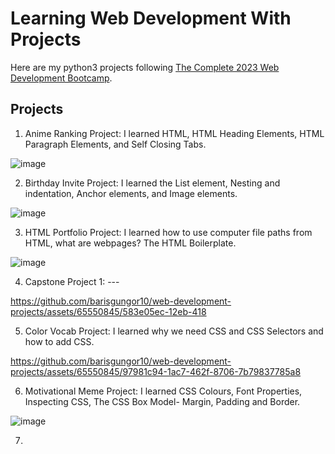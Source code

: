 # Learning Web Development With Projects
Here are my python3 projects following [The Complete 2023 Web Development Bootcamp](https://www.udemy.com/course/the-complete-web-development-bootcamp/).

## Projects

1. Anime Ranking Project: I learned HTML, HTML Heading Elements, HTML Paragraph Elements, and Self Closing Tabs.

![image](https://github.com/barisgungor10/web-development-projects/assets/65550845/678808cc-e692-46e2-ad47-288d504a4d00)

2. Birthday Invite Project: I learned the List element, Nesting and indentation, Anchor elements, and Image elements.

![image](https://github.com/barisgungor10/web-development-projects/assets/65550845/b2d6bcc8-ef3a-4369-ab72-dd1b4b889d9f)

3. HTML Portfolio Project: I learned how to use computer file paths from HTML, what are webpages? The HTML Boilerplate.

![image](https://github.com/barisgungor10/web-development-projects/assets/65550845/4026c6b6-1ae2-45a4-83ff-4f3fedabf227)

4. Capstone Project 1: ---

https://github.com/barisgungor10/web-development-projects/assets/65550845/583e05ec-12eb-418

5. Color Vocab Project: I learned why we need CSS and CSS Selectors and how to add CSS.

https://github.com/barisgungor10/web-development-projects/assets/65550845/97981c94-1ac7-462f-8706-7b79837785a8

6. Motivational Meme Project: I learned CSS Colours, Font Properties, Inspecting CSS, The CSS Box Model- Margin, Padding and Border.

![image](https://github.com/barisgungor10/web-development-projects/assets/65550845/d74b7ae0-7bc9-4b55-9038-7dba44f58172)

7. 
